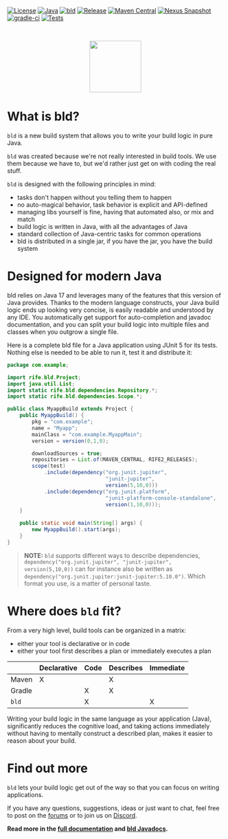 [![License](https://img.shields.io/badge/license-Apache%20License%202.0-blue.svg)](https://opensource.org/licenses/Apache-2.0)
[![Java](https://img.shields.io/badge/java-17%2B-blue)](https://www.oracle.com/java/technologies/javase/jdk17-archive-downloads.html)
[![bld](https://img.shields.io/badge/1.7.5-FA9052?label=bld&labelColor=2392FF)](https://rife2.com/bld)
[![Release](https://img.shields.io/github/release/rife2/bld.svg)](https://github.com/rife2/bld/releases/latest)
[![Maven Central](https://maven-badges.herokuapp.com/maven-central/com.uwyn.rife2/bld/badge.svg?color=blue)](https://maven-badges.herokuapp.com/maven-central/com.uwyn.rife2/bld)
[![Nexus Snapshot](https://img.shields.io/nexus/s/com.uwyn.rife2/bld?server=https%3A%2F%2Fs01.oss.sonatype.org%2F)](https://s01.oss.sonatype.org/content/repositories/snapshots/com/uwyn/rife2/bld/)
[![gradle-ci](https://github.com/rife2/bld/actions/workflows/bld.yml/badge.svg)](https://github.com/rife2/bld/actions/workflows/bld.yml)
[![Tests](https://rife2.com/tests-badge/badge/com.uwyn.rife2/bld)](https://github.com/rife2/rife2/actions/workflows/bld.yml)

<br>

<p align="center"><img src="https://github.com/rife2/bld/raw/main/images/bld_logo.png" width="120"></p>

# What is bld?

`bld` is a new build system that allows you to write your build logic in pure
Java.

`bld` was created because we're not really interested in build tools. We use
them because we have to, but we'd rather just get on with coding the real stuff.

`bld` is designed with the following principles in mind:

* tasks don't happen without you telling them to happen
* no auto-magical behavior, task behavior is explicit and API-defined
* managing libs yourself is fine, having that automated also, or mix and match
* build logic is written in Java, with all the advantages of Java
* standard collection of Java-centric tasks for common operations
* bld is distributed in a single jar, if you have the jar, you have the build system

# Designed for modern Java

bld relies on Java 17 and leverages many of the features that this version of
Java provides. Thanks to the modern language constructs, your Java build logic
ends up looking very concise, is easily readable and understood by any IDE.
You automatically get support for auto-completion and javadoc documentation,
and you can split your build logic into multiple files and classes when you outgrow a single file.

Here is a complete bld file for a Java application using JUnit 5 for its tests.
Nothing else is needed to be able to run it, test it and distribute it:

```java
package com.example;

import rife.bld.Project;
import java.util.List;
import static rife.bld.dependencies.Repository.*;
import static rife.bld.dependencies.Scope.*;

public class MyappBuild extends Project {
    public MyappBuild() {
        pkg = "com.example";
        name = "Myapp";
        mainClass = "com.example.MyappMain";
        version = version(0,1,0);

        downloadSources = true;
        repositories = List.of(MAVEN_CENTRAL, RIFE2_RELEASES);
        scope(test)
            .include(dependency("org.junit.jupiter",
                                "junit-jupiter",
                                version(5,10,0)))
            .include(dependency("org.junit.platform",
                                "junit-platform-console-standalone",
                                version(1,10,0)));
    }

    public static void main(String[] args) {
        new MyappBuild().start(args);
    }
}
```


> **NOTE:** `bld` supports different ways to describe dependencies,
> `dependency("org.junit.jupiter", "junit-jupiter", version(5,10,0))` can for instance also
> be written as `dependency("org.junit.jupiter:junit-jupiter:5.10.0")`. Which format you use,
> is a matter of personal taste.

# Where does `bld` fit?

From a very high level, build tools can be organized in a matrix:
* either your tool is declarative or in code
* either your tool first describes a plan or immediately executes a plan


|        | Declarative | Code | Describes | Immediate |
|--------|-------------|------|-----------|-----------|
| Maven  | X           |      | X         |           |
| Gradle |             | X    | X         |           |
| `bld`  |             | X    |           | X         |

Writing your build logic in the same language as your application (Java),
significantly reduces the cognitive load, and taking actions immediately
without having to mentally construct a described plan, makes it easier to
reason about your build.

# Find out more

`bld` lets your build logic get out of the way so that you can focus on writing
applications.

If you have any questions, suggestions, ideas or just want to chat, feel free
to post on the [forums](https://forum.uwyn.com) or to join
us on [Discord](https://discord.gg/zDG6anEXQX).

**Read more in the [full documentation](https://github.com/rife2/bld/wiki)
and [bld Javadocs](https://rife2.github.io/bld/).**
